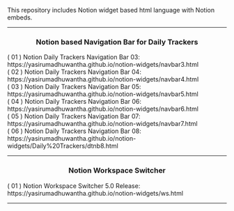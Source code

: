 This repository includes Notion widget based html language with Notion embeds.
<hr/>
<h3 align=center> Notion based Navigation Bar for Daily Trackers </h3>
( 01 ) Notion Daily Trackers Navigation Bar 03: https://yasirumadhuwantha.github.io/notion-widgets/navbar3.html
<br/>
( 02 ) Notion Daily Trackers Navigation Bar 04: https://yasirumadhuwantha.github.io/notion-widgets/navbar4.html
<br/>
( 03 ) Notion Daily Trackers Navigation Bar 05: https://yasirumadhuwantha.github.io/notion-widgets/navbar5.html
<br/>
( 04 ) Notion Daily Trackers Navigation Bar 06: https://yasirumadhuwantha.github.io/notion-widgets/navbar6.html
<br/>
( 05 ) Notion Daily Trackers Navigation Bar 07: https://yasirumadhuwantha.github.io/notion-widgets/navbar7.html
<br/>
( 06 ) Notion Daily Trackers Navigation Bar 08:
       https://yasirumadhuwantha.github.io/notion-widgets/Daily%20Trackers/dtnb8.html
<hr/>
<h3 align=center> Notion Workspace Switcher </h3>
( 01 ) Notion Workspace Switcher 5.0 Release: https://yasirumadhuwantha.github.io/notion-widgets/ws.html
<hr/>
